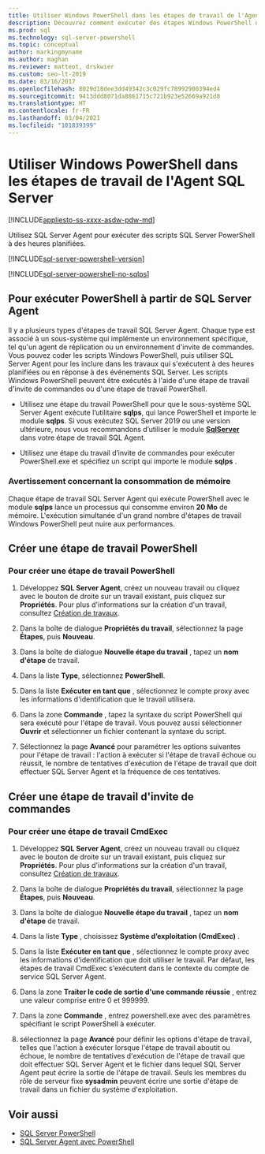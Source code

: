 ```yaml
---
title: Utiliser Windows PowerShell dans les étapes de travail de l'Agent SQL Server
description: Découvrez comment exécuter des étapes Windows PowerShell dans un travail de l’Agent SQL Server.
ms.prod: sql
ms.technology: sql-server-powershell
ms.topic: conceptual
author: markingmyname
ms.author: maghan
ms.reviewer: matteot, drskwier
ms.custom: seo-lt-2019
ms.date: 03/16/2017
ms.openlocfilehash: 8029d18dee3dd49342c3c029fc78992900394ed4
ms.sourcegitcommit: 9413ddd8071da8861715c721b923e52669a921d8
ms.translationtype: HT
ms.contentlocale: fr-FR
ms.lasthandoff: 03/04/2021
ms.locfileid: "101839399"
---
```

# <a name="run-windows-powershell-steps-in-sql-server-agent"></a>Utiliser Windows PowerShell dans les étapes de travail de l'Agent SQL Server

[!INCLUDE[appliesto-ss-xxxx-asdw-pdw-md](../includes/appliesto-ss-xxxx-asdw-pdw-md.md)]

Utilisez SQL Server Agent pour exécuter des scripts SQL Server PowerShell à des heures planifiées.

[!INCLUDE[sql-server-powershell-version](../includes/sql-server-powershell-version.md)]

[!INCLUDE[sql-server-powershell-no-sqlps](../includes/sql-server-powershell-no-sqlps.md)]

## <a name="to-run-powershell-from-sql-server-agent"></a>Pour exécuter PowerShell à partir de SQL Server Agent

Il y a plusieurs types d'étapes de travail SQL Server Agent. Chaque type est associé à un sous-système qui implémente un environnement spécifique, tel qu'un agent de réplication ou un environnement d'invite de commandes. Vous pouvez coder les scripts Windows PowerShell, puis utiliser SQL Server Agent pour les inclure dans les travaux qui s'exécutent à des heures planifiées ou en réponse à des événements SQL Server. Les scripts Windows PowerShell peuvent être exécutés à l'aide d'une étape de travail d'invite de commandes ou d'une étape de travail PowerShell.

- Utilisez une étape du travail PowerShell pour que le sous-système SQL Server Agent exécute l’utilitaire **sqlps**, qui lance PowerShell et importe le module **sqlps**. Si vous exécutez SQL Server 2019 ou une version ultérieure, nous vous recommandons d’utiliser le module **[SqlServer](sql-server-powershell.md#sql-server-agent)** dans votre étape de travail SQL Agent.

- Utilisez une étape du travail d’invite de commandes pour exécuter PowerShell.exe et spécifiez un script qui importe le module **sqlps** .

### <a name="caution-about-memory-consumption"></a><a name="LimitationsRestrictions"></a> Avertissement concernant la consommation de mémoire

Chaque étape de travail SQL Server Agent qui exécute PowerShell avec le module **sqlps** lance un processus qui consomme environ **20 Mo** de mémoire. L'exécution simultanée d'un grand nombre d'étapes de travail Windows PowerShell peut nuire aux performances.

## <a name="create-a-powershell-job-step"></a><a name="PShellJob"></a> Créer une étape de travail PowerShell

### <a name="to-create-a-powershell-job-step"></a>Pour créer une étape de travail PowerShell

1. Développez **SQL Server Agent**, créez un nouveau travail ou cliquez avec le bouton de droite sur un travail existant, puis cliquez sur **Propriétés**. Pour plus d'informations sur la création d'un travail, consultez [Création de travaux](../ssms/agent/create-jobs.md).

2. Dans la boîte de dialogue **Propriétés du travail**, sélectionnez la page **Étapes**, puis **Nouveau**.

3. Dans la boîte de dialogue **Nouvelle étape du travail** , tapez un **nom d'étape** de travail.

4. Dans la liste **Type**, sélectionnez **PowerShell**.

5. Dans la liste **Exécuter en tant que** , sélectionnez le compte proxy avec les informations d'identification que le travail utilisera.

6. Dans la zone **Commande** , tapez la syntaxe du script PowerShell qui sera exécuté pour l'étape de travail. Vous pouvez aussi sélectionner **Ouvrir** et sélectionner un fichier contenant la syntaxe du script.

7. Sélectionnez la page **Avancé** pour paramétrer les options suivantes pour l'étape de travail : l'action à exécuter si l'étape de travail échoue ou réussit, le nombre de tentatives d'exécution de l'étape de travail que doit effectuer SQL Server Agent et la fréquence de ces tentatives.

## <a name="create-a-command-prompt-job-step"></a><a name="CmdExecJob"></a> Créer une étape de travail d'invite de commandes

### <a name="to-create-a-cmdexec-job-step"></a>Pour créer une étape de travail CmdExec

1. Développez **SQL Server Agent**, créez un nouveau travail ou cliquez avec le bouton de droite sur un travail existant, puis cliquez sur **Propriétés**. Pour plus d'informations sur la création d'un travail, consultez [Création de travaux](../ssms/agent/create-jobs.md).

2. Dans la boîte de dialogue **Propriétés du travail**, sélectionnez la page **Étapes**, puis **Nouveau**.

3. Dans la boîte de dialogue **Nouvelle étape du travail** , tapez un **nom d'étape** de travail.

4. Dans la liste **Type** , choisissez **Système d’exploitation (CmdExec)** .

5. Dans la liste **Exécuter en tant que** , sélectionnez le compte proxy avec les informations d'identification que doit utiliser le travail. Par défaut, les étapes de travail CmdExec s'exécutent dans le contexte du compte de service SQL Server Agent.

6. Dans la zone **Traiter le code de sortie d'une commande réussie** , entrez une valeur comprise entre 0 et 999999.

7. Dans la zone **Commande** , entrez powershell.exe avec des paramètres spécifiant le script PowerShell à exécuter.

8. sélectionnez la page **Avancé** pour définir les options d'étape de travail, telles que l'action à exécuter lorsque l'étape de travail aboutit ou échoue, le nombre de tentatives d'exécution de l'étape de travail que doit effectuer SQL Server Agent et le fichier dans lequel SQL Server Agent peut écrire la sortie de l'étape de travail. Seuls les membres du rôle de serveur fixe **sysadmin** peuvent écrire une sortie d'étape de travail dans un fichier du système d'exploitation.

## <a name="see-also"></a>Voir aussi

- [SQL Server PowerShell](sql-server-powershell.md)
- [SQL Server Agent avec PowerShell](sql-server-powershell.md#sql-server-agent)